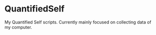 QuantifiedSelf
==============

My Quantified Self scripts. Currently mainly focused on collecting data of my computer.
